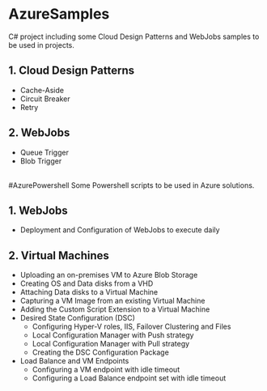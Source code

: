 # AzureSamples
C# project including some Cloud Design Patterns and WebJobs samples to be used in projects.

## 1. Cloud Design Patterns
<ul>
<li>Cache-Aside</li>
<li>Circuit Breaker</li>
<li>Retry</li>
</ul>

## 2. WebJobs
<ul>
<li>Queue Trigger</li>
<li>Blob Trigger</li>
</ul>

<br>
#AzurePowershell
Some Powershell scripts to be used in Azure solutions.

## 1. WebJobs
<ul>
<li>Deployment and Configuration of WebJobs to execute daily</li>
</ul>

## 2. Virtual Machines
<ul>
<li>Uploading an on-premises VM to Azure Blob Storage</li>
<li>Creating OS and Data disks from a VHD</li>
<li>Attaching Data disks to a Virtual Machine</li>
<li>Capturing a VM Image from an existing Virtual Machine</li>
<li>Adding the Custom Script Extension to a Virtual Machine</li>
<li>Desired State Configuration (DSC)
    <ul>
        <li>Configuring Hyper-V roles, IIS, Failover Clustering and Files</li>
        <li>Local Configuration Manager with Push strategy</li>
        <li>Local Configuration Manager with Pull strategy</li>
        <li>Creating the DSC Configuration Package</li>
    </ul>
</li>
<li>Load Balance and VM Endpoints
    <ul>
        <li>Configuring a VM endpoint with idle timeout</li>
        <li>Configuring a Load Balance endpoint set with idle timeout</li>
    </ul>
</li>
</ul>
